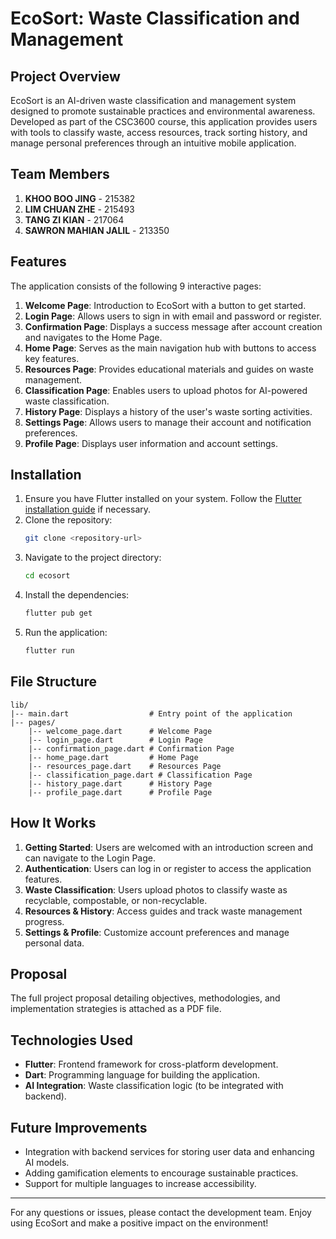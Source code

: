 # EcoSort: Waste Classification and Management

## Project Overview

EcoSort is an AI-driven waste classification and management system designed to promote sustainable practices and environmental awareness. Developed as part of the CSC3600 course, this application provides users with tools to classify waste, access resources, track sorting history, and manage personal preferences through an intuitive mobile application.

## Team Members

1. **KHOO BOO JING** - 215382
2. **LIM CHUAN ZHE** - 215493
3. **TANG ZI KIAN** - 217064
4. **SAWRON MAHIAN JALIL** - 213350

## Features

The application consists of the following 9 interactive pages:

1. **Welcome Page**: Introduction to EcoSort with a button to get started.
2. **Login Page**: Allows users to sign in with email and password or register.
3. **Confirmation Page**: Displays a success message after account creation and navigates to the Home Page.
4. **Home Page**: Serves as the main navigation hub with buttons to access key features.
5. **Resources Page**: Provides educational materials and guides on waste management.
6. **Classification Page**: Enables users to upload photos for AI-powered waste classification.
7. **History Page**: Displays a history of the user's waste sorting activities.
8. **Settings Page**: Allows users to manage their account and notification preferences.
9. **Profile Page**: Displays user information and account settings.

## Installation

1. Ensure you have Flutter installed on your system. Follow the [Flutter installation guide](https://flutter.dev/docs/get-started/install) if necessary.
2. Clone the repository:
   ```bash
   git clone <repository-url>
   ```
3. Navigate to the project directory:
   ```bash
   cd ecosort
   ```
4. Install the dependencies:
   ```bash
   flutter pub get
   ```
5. Run the application:
   ```bash
   flutter run
   ```

## File Structure

```
lib/
|-- main.dart                  # Entry point of the application
|-- pages/
    |-- welcome_page.dart      # Welcome Page
    |-- login_page.dart        # Login Page
    |-- confirmation_page.dart # Confirmation Page
    |-- home_page.dart         # Home Page
    |-- resources_page.dart    # Resources Page
    |-- classification_page.dart # Classification Page
    |-- history_page.dart      # History Page
    |-- profile_page.dart      # Profile Page
```

## How It Works

1. **Getting Started**: Users are welcomed with an introduction screen and can navigate to the Login Page.
2. **Authentication**: Users can log in or register to access the application features.
3. **Waste Classification**: Users upload photos to classify waste as recyclable, compostable, or non-recyclable.
4. **Resources & History**: Access guides and track waste management progress.
5. **Settings & Profile**: Customize account preferences and manage personal data.

## Proposal

The full project proposal detailing objectives, methodologies, and implementation strategies is attached as a PDF file.

## Technologies Used

- **Flutter**: Frontend framework for cross-platform development.
- **Dart**: Programming language for building the application.
- **AI Integration**: Waste classification logic (to be integrated with backend).

## Future Improvements

- Integration with backend services for storing user data and enhancing AI models.
- Adding gamification elements to encourage sustainable practices.
- Support for multiple languages to increase accessibility.

---

For any questions or issues, please contact the development team. Enjoy using EcoSort and make a positive impact on the environment!

